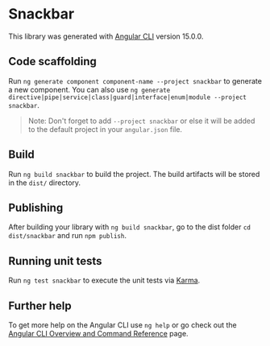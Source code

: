 # Snackbar

This library was generated with [Angular CLI](https://github.com/angular/angular-cli) version 15.0.0.

## Code scaffolding

Run `ng generate component component-name --project snackbar` to generate a new component. You can also use `ng generate directive|pipe|service|class|guard|interface|enum|module --project snackbar`.
> Note: Don't forget to add `--project snackbar` or else it will be added to the default project in your `angular.json` file. 

## Build

Run `ng build snackbar` to build the project. The build artifacts will be stored in the `dist/` directory.

## Publishing

After building your library with `ng build snackbar`, go to the dist folder `cd dist/snackbar` and run `npm publish`.

## Running unit tests

Run `ng test snackbar` to execute the unit tests via [Karma](https://karma-runner.github.io).

## Further help

To get more help on the Angular CLI use `ng help` or go check out the [Angular CLI Overview and Command Reference](https://angular.io/cli) page.
